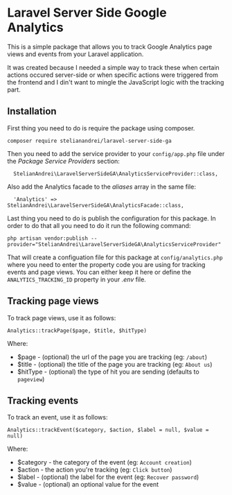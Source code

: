 # Laravel Server Side Google Analytics

This is a simple package that allows you to track Google Analytics page views and
events from your Laravel application.

It was created because I needed a simple way to track these when certain actions
occured server-side or when specific actions were triggered from the frontend
and I din't want to mingle the JavaScript logic with the tracking part.

## Installation

First thing you need to do is require the package using composer.

```
composer require stelianandrei/laravel-server-side-ga
```

Then you need to add the service provider to your `config/app.php` file under
the _Package Service Providers_ section:

```
  StelianAndrei\LaravelServerSideGA\AnalyticsServiceProvider::class,
```

Also add the Analytics facade to the _aliases_ array in the same file:

```
  'Analytics' => StelianAndrei\LaravelServerSideGA\AnalyticsFacade::class,
```

Last thing you need to do is publish the configuration for this package. In order
to do that all you need to do it run the following command:

```
php artisan vendor:publish --provider="StelianAndrei\LaravelServerSideGA\AnalyticsServiceProvider"
```

That will create a configuation file for this package at `config/analytics.php`
where you need to enter the property code you are using for tracking events and
page views. You can either keep it here or define the `ANALYTICS_TRACKING_ID`
property in your _.env_ file.

## Tracking page views

To track page views, use it as follows:

```
Analytics::trackPage($page, $title, $hitType)
```

Where:

- $page - (optional) the url of the page you are tracking (eg: `/about`)
- $title - (optional) the title of the page you are tracking (eg: `About us`)
- $hitType - (optional) the type of hit you are sending (defaults to `pageview`)

## Tracking events

To track an event, use it as follows:

```
Analytics::trackEvent($category, $action, $label = null, $value = null)
```

Where:

- $category - the category of the event (eg: `Account creation`)
- $action - the action you're tracking (eg: `Click button`)
- $label - (optional) the label for the event (eg: `Recover password`)
- $value - (optional) an optional value for the event

